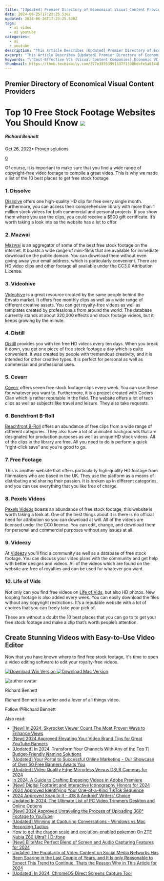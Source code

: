 ```yaml
---
title: "[Updated] Premier Directory of Economical Visual Content Providers for 2024"
date: 2024-06-25T17:23:25.530Z
updated: 2024-06-26T17:23:25.530Z
tags:
  - ai video
  - ai youtube
categories:
  - ai
  - youtube
description: "This Article Describes [Updated] Premier Directory of Economical Visual Content Providers for 2024"
excerpt: "This Article Describes [Updated] Premier Directory of Economical Visual Content Providers for 2024"
keywords: "\"Cost-Effective VCs (Visual Content Companies),Economic VC Services,Affordable Visual Content,Budget Visual Creators,Low-Cost VC Production,Value-Oriented VCs,Economical Visual Services\""
thumbnail: https://thmb.techidaily.com/377e38553991337f1398bdbfe5a8f44bdc61d9fc38dd827fd098be11d1cb15df.png
---
```


## Premier Directory of Economical Visual Content Providers

# Top 10 Free Stock Footage Websites You Should Know ![](https://images.wondershare.com/filmora/article-images/richard-bennett.jpg)

##### Richard Bennett

 Oct 26, 2023• Proven solutions

[0](#commentsBoxSeoTemplate)

Of course, it is important to make sure that you find a wide range of copyright-free video footage to compile a great video. This is why we made a list of the 10 best places to get free stock footage.

### 1\. Dissolve

[Dissolve](http://dissolve.com/) offers one high-quality HD clip for free every single month. Furthermore, you can access their comprehensive library with more than 1 million stock videos for both commercial and personal projects. If you show them where you use the clips, you could receive a $500 gift certificate. It’s worth taking a look into as the website has a lot to offer.

### 2\. Mazwai

[Mazwai](http://mazwai.com/) is an aggregator of some of the best free stock footage on the internet. It boasts a wide range of mini-films that are available for immediate download on the public domain. You can download them without even giving away your email address, which is particularly convenient. There are HD video clips and other footage all available under the CC3.0 Attribution License.

### 3\. Videohive

[Videohive](https://videohive.net/) is a great resource created by the same people behind the Envato market. It offers free monthly clips as well as a wide range of different creative assets. You can get royalty-free videos as well as templates created by professionals from around the world. The database currently stands at about 320,000 effects and stock footage videos, but it keeps growing by the minute.

### 4\. Distill

[Distill](http://www.wedistill.io/) provides you with ten free HD videos every ten days. When you break it down, you get one piece of free stock footage a day which is quite convenient. It was created by people with tremendous creativity, and it is intended for other creative types. It is perfect for personal as well as commercial and professional uses.

### 5\. Coverr

[Coverr](http://www.coverr.co/) offers seven free stock footage clips every week. You can use these for whatever you want to. Furthermore, it is a project created with Coders Clan which is rather reputable in the field. The website offers a lot of tech clips as well as subjects like travel and leisure. They also take requests.

### 6\. Benchfront B-Roll

[Beachfront B-Roll](http://www.beachfrontbroll.com/) offers an abundance of free clips from a wide range of different categories. They also have a lot of animated backgrounds that are designated for production purposes as well as unique HD stock videos. All of the clips in the library are free. All you need to do is perform a quick “right-click save” and you’re good to go.

### 7\. Free Footage

This is another website that offers particularly high-quality HD footage from filmmakers who are based in the UK. They use the platform as a means of distributing and sharing their passion. It is broken up in different categories, and you can use everything that you like free of charge.

### 8\. Pexels Videos

[Pexels Videos](https://videos.pexels.com/) boasts an abundance of free stock footage, this website is worth taking a look at. One of the best things about it is there is no official need for attribution so you can download at will. All of the videos are licensed under the CC0 license. You can edit, change, and download them for personal and commercial purposes without any issues at all.

### 9\. Videezy

At [Videezy](https://www.videezy.com/) you’ll find a community as well as a database of free stock footage. You can discuss your video plans with the community and get help with better designs and videos. All of the videos which are found on the website are free of royalties and can be used for whatever you want.

### 10\. Life of Vids

Not only can you find free videos on [Life of Vids](http://www.lifeofvids.com/), but also HD photos. New looping footage is also added every week. You can easily download the files without any copyright restrictions. It’s a reputable website with a lot of choices that you can freely take your pick of.

These are without a doubt the 10 best places that you can go to to get your free stock footage and make a clip that’s worth people’s attention.

## Create Stunning Videos with Easy-to-Use Video Editor

Now that you have known where to find free stock footage, it's time to open a video editing software to edit your royalty-free videos.

[![Download Win Version](https://images.wondershare.com/filmora/guide/download-btn-win.jpg) ](https://tools.techidaily.com/wondershare/filmora/download/) [![Download Mac Version](https://images.wondershare.com/filmora/guide/download-btn-mac.jpg) ](https://tools.techidaily.com/wondershare/filmora/download/)

![author avatar](https://images.wondershare.com/filmora/article-images/richard-bennett.jpg)

Richard Bennett

Richard Bennett is a writer and a lover of all things video.

Follow @Richard Bennett


<ins class="adsbygoogle"
     style="display:block"
     data-ad-format="autorelaxed"
     data-ad-client="ca-pub-7571918770474297"
     data-ad-slot="1223367746"></ins>



<ins class="adsbygoogle"
     style="display:block"
     data-ad-client="ca-pub-7571918770474297"
     data-ad-slot="8358498916"
     data-ad-format="auto"
     data-full-width-responsive="true"></ins>

<span class="atpl-alsoreadstyle">Also read:</span>
<div><ul>
<li><a href="https://youtube-tips.techidaily.com/n-2024-skyrocket-viewer-count-the-most-proven-ways-to-enhance-views/"><u>[New] In 2024, Skyrocket Viewer Count  The Most Proven Ways to Enhance Views</u></a></li>
<li><a href="https://youtube-tips.techidaily.com/024-approved-elevating-your-video-brand-tips-for-great-youtube-banners/"><u>[New] 2024 Approved  Elevating Your Video Brand  Tips for Great YouTube Banners</u></a></li>
<li><a href="https://youtube-tips.techidaily.com/ed-in-2024-transform-your-channels-with-any-of-the-top-11-budget-friendly-naming-solutions/"><u>[Updated] In 2024, Transform Your Channels With Any of the Top 11 Budget-Friendly Naming Solutions</u></a></li>
<li><a href="https://youtube-tips.techidaily.com/32841468-updated-your-portal-to-successful-online-marketing-our-showcase-of-over-50-free-banners-awaits-you/"><u>[Updated] Your Portal to Successful Online Marketing - Our Showcase of Over 50 Free Banners Awaits You</u></a></li>
<li><a href="https://youtube-tips.techidaily.com/ed-video-quality-edge-mirrorless-versus-dslr-cameras-for-2024/"><u>[Updated] Video Quality Edge  Mirrorless Versus DSLR Cameras for 2024</u></a></li>
<li><a href="https://youtube-tips.techidaily.com/24-a-guide-to-crafting-engaging-videos-in-adobe-premiere/"><u>In 2024, A Guide to Crafting Engaging Videos in Adobe Premiere</u></a></li>
<li><a href="https://youtube-tips.techidaily.com/igital-footprint-and-interactive-iconography-honors-for-2024/"><u>[New] Digital Footprint and Interactive Iconography Honors for 2024</u></a></li>
<li><a href="https://tiktok-videos.techidaily.com/2024-approved-identifying-your-one-of-a-kind-tiktok-sequence/"><u>2024 Approved  Identifying Your One-of-a-Kind TikTok Sequence</u></a></li>
<li><a href="https://extra-approaches.techidaily.com/2024-approved-snap-to-it-ios-and-android-writers-choice/"><u>2024 Approved  Snap to It – iOS & Android' Writers’ Choice</u></a></li>
<li><a href="https://smart-video-editing.techidaily.com/updated-in-2024-the-ultimate-list-of-pc-video-trimmers-desktop-and-online-options/"><u>Updated In 2024, The Ultimate List of PC Video Trimmers Desktop and Online Options</u></a></li>
<li><a href="https://youtube-data.techidaily.com/024-approved-unraveling-the-process-of-uploading-360-footage-to-youtube/"><u>[New] 2024 Approved  Unraveling the Process of Uploading 360° Footage to YouTube</u></a></li>
<li><a href="https://screen-activity-recording.techidaily.com/updated-winning-at-capturing-conversations-windows-vs-mac-recording-tactics/"><u>[Updated] Winning at Capturing Conversations - Windows vs Mac Recording Tactics</u></a></li>
<li><a href="https://android-pokemon-go.techidaily.com/how-to-get-the-dragon-scale-and-evolution-enabled-pokemon-on-zte-nubia-z60-ultra-drfone-by-drfone-virtual-android/"><u>How to get the dragon scale and evolution-enabled pokemon On ZTE Nubia Z60 Ultra? | Dr.fone</u></a></li>
<li><a href="https://visual-screen-recording.techidaily.com/new-elitemac-perfect-blend-of-screen-and-audio-capturing-features-for-2024/"><u>[New] EliteMac  Perfect Blend of Screen and Audio Capturing Features for 2024</u></a></li>
<li><a href="https://ai-video-tools.techidaily.com/updated-the-popularity-of-video-content-on-social-media-networks-has-been-soaring-in-the-last-couple-of-years-and-it-is-only-reasonable-to-expect-this-trend/"><u>Updated The Popularity of Video Content on Social Media Networks Has Been Soaring in the Last Couple of Years, and It Is only Reasonable to Expect This Trend to Continue. Thats the Reason Why in This Article for 2024</u></a></li>
<li><a href="https://screen-activity-recording.techidaily.com/updated-in-2024-chromeos-direct-screens-capture-tool/"><u>[Updated] In 2024, ChromeOS Direct Screens Capture Tool</u></a></li>
</ul></div>
